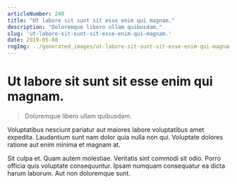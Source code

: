 ```yaml
---
articleNumber: 240
title: "Ut labore sit sunt sit esse enim qui magnam."
description: "Doloremque libero ullam quibusdam."
slug: 'ut-labore-sit-sunt-sit-esse-enim-qui-magnam.'
date: 2019-05-08
rngImg: ../generated_images/ut-labore-sit-sunt-sit-esse-enim-qui-magnam..jpg
---
```


# Ut labore sit sunt sit esse enim qui magnam.

> Doloremque libero ullam quibusdam.

Voluptatibus nesciunt pariatur aut maiores labore voluptatibus amet expedita. Laudantium sunt nam dolor quia nulla non qui. Voluptate dolores ratione aut enim minima et magnam at.
 Sit culpa et. Quam autem molestiae. Veritatis sint commodi sit odio. Porro officia quis voluptate consequuntur. Ipsam numquam consequatur ea dicta harum laborum. Aut non doloremque sunt.
